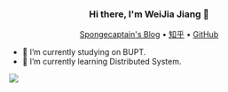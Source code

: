 <h3 align="center"> Hi there, I'm WeiJia Jiang 👋</h3>

<p align="center">
<p align="center">
  <a href="https://spongecaptain.cool/">Spongecaptain's Blog</a> •
  <a href="https://www.zhihu.com/people/pa-shan-hu-de-mao">知乎</a> •
  <a href="https://github.com/Spongecaptain">GitHub</a>
</p> 
</p>


- 🔭 I’m currently studying on BUPT.
- 🌱 I’m currently learning Distributed System.

<img align="center" src="https://github-readme-stats.vercel.app/api?username=Spongecaptain&show_icons=true&icon_color=805AD5&text_color=718096&bg_color=ffffff&hide_title=true" />
